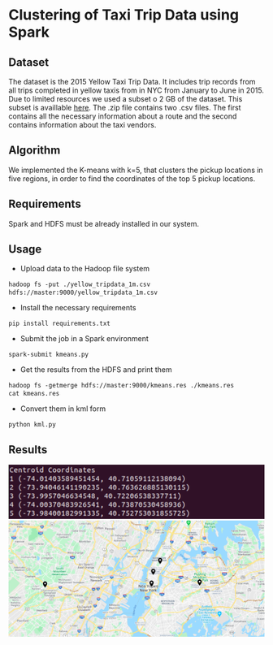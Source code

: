 # Clustering of Taxi Trip Data using Spark
## Dataset
The dataset is the 2015 Yellow Taxi Trip Data. It includes trip records from all trips completed in yellow taxis from in NYC from January to June in 2015. Due to limited resources we used a subset o 2 GB of the dataset. This subset is availlable [here](http://www.cslab.ntua.gr/courses/atds/yellow_trip_data.zip). The .zip file contains two .csv files. The first contains all the necessary information about a route and the second contains information about the taxi vendors.
## Algorithm
We implemented the K-means with k=5, that clusters the pickup locations in five regions, in order to find the coordinates of the top 5 pickup locations.
## Requirements
Spark and HDFS must be already installed in our system.
## Usage
* Upload data to the Hadoop file system
```
hadoop fs -put ./yellow_tripdata_1m.csv hdfs://master:9000/yellow_tripdata_1m.csv
```
* Install the necessary requirements
```
pip install requirements.txt
```
* Submit the job in a Spark environment
```
spark-submit kmeans.py
```
* Get the results from the HDFS and print them
```
hadoop fs -getmerge hdfs://master:9000/kmeans.res ./kmeans.res
cat kmeans.res 
```
* Convert them in kml form
```
python kml.py
```
## Results
![alt text](https://github.com/PetrosVav/map-reduce-kmeans/blob/main/results.PNG)
![alt text](https://github.com/PetrosVav/map-reduce-kmeans/blob/main/kml.png)
